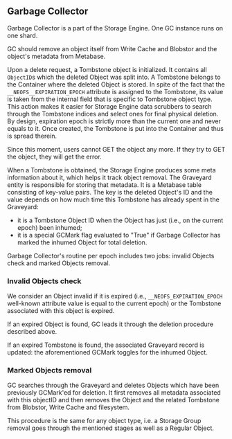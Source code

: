 ## Garbage Collector
Garbage Collector is a part of the Storage Engine. One GC instance runs on one shard.

GC should remove an object itself from Write Cache and Blobstor and the object's metadata from Metabase.

Upon a delete request, a Tombstone object is initialized. It contains all `ObjectID`s which the deleted Object was split into. A Tombstone belongs to the Container where the deleted Object is stored. In spite of the fact that the `__NEOFS__EXPIRATION_EPOCH` attribute is assigned to the Tombstone, its value is taken from the internal field that is specific to Tombstone object type. This action makes it easier for Storage Engine data scrubbers to search through the Tombstone indices and select ones for final physical deletion. By design, expiration epoch is strictly more than the current one and never equals to it. Once created, the Tombstone is put into the Container and thus is spread therein.

Since this moment, users cannot GET the object any more. If they try to GET the object, they will get the error.

When a Tombstone is obtained, the Storage Engine produces some meta information about it, which helps it track object removal. The Graveyard entity is responsible for storing that metadata. It is a Metabase table consisting of key-value pairs. The key is the deleted Object's ID and the value depends on how much time this Tombstone has already spent in the Graveyard:
- it is a Tombstone Object ID when the Object has just (i.e., on the current epoch) been inhumed;
- it is a special GCMark flag evaluated to "True" if Garbage Collector has marked the inhumed Object for total deletion.

Garbage Collector's routine per epoch includes two jobs: invalid Objects check and marked Objects removal.

### Invalid Objects check

We consider an Object invalid if it is expired (i.e., `__NEOFS_EXPIRATION_EPOCH` well-known attribute value is equal to the current epoch) or the Tombstone associated with this object is expired.

If an expired Object is found, GC leads it through the deletion procedure described above.

If an expired Tombstone is found, the associated Graveyard record is updated: the aforementioned GCMark toggles for the inhumed Object.

### Marked Objects removal

GC searches through the Graveyard and deletes Objects which have been previously GCMark'ed for deletion. It first removes all metadata associated with this objectID and then removes the Object and the related Tombstone from Blobstor, Write Cache and filesystem.

This procedure is the same for any object type, i.e. a Storage Group removal goes through the mentioned stages as well as a Regular Object.
